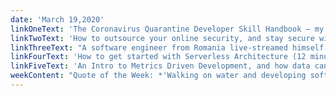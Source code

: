 ```yaml
---
date: 'March 19,2020'
linkOneText: 'The Coronavirus Quarantine Developer Skill Handbook — my tips for how to make the most of your time and learn to code for free from home (12 minute read): https://www.freecodecamp.org/news/coronavirus-academy/'
linkTwoText: 'How to outsource your online security, and stay secure without having to think so hard about it (5 minute read): https://www.freecodecamp.org/news/outsourcing-security-with-1password-authy-and-privacy-com/'
linkThreeText: "A software engineer from Romania live-streamed himself finishing all 6 freeCodeCamp certifications in a single month. It takes most people thousands of hours to accomplish this. Here's his story. (7 minute read): https://www.freecodecamp.org/news/i-completed-the-entire-freecodecamp-curriculum-in-a-month-while-recording-everything/"
linkFourText: 'How to get started with Serverless Architecture (12 minute read): https://www.freecodecamp.org/news/how-to-get-started-with-serverless-architecture/'
linkFiveText: 'An Intro to Metrics Driven Development, and how data can inform the design of your apps (10 minute read): https://www.freecodecamp.org/news/metrics-driven-development/'
weekContent: "Quote of the Week: *'Walking on water and developing software from a specification are easy if both are frozen.'* — Edward V. Berard"
---
```

